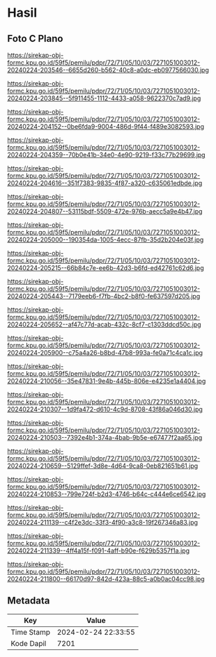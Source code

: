 # Hasil

## Foto C Plano

https://sirekap-obj-formc.kpu.go.id/59f5/pemilu/pdpr/72/71/05/10/03/7271051003012-20240224-203546--6655d260-b562-40c8-a0dc-eb0977566030.jpg

https://sirekap-obj-formc.kpu.go.id/59f5/pemilu/pdpr/72/71/05/10/03/7271051003012-20240224-203845--5f911455-1112-4433-a058-9622370c7ad9.jpg

https://sirekap-obj-formc.kpu.go.id/59f5/pemilu/pdpr/72/71/05/10/03/7271051003012-20240224-204152--0be6fda9-9004-486d-9f44-f489e3082593.jpg

https://sirekap-obj-formc.kpu.go.id/59f5/pemilu/pdpr/72/71/05/10/03/7271051003012-20240224-204359--70b0e41b-34e0-4e90-9219-f33c77b29699.jpg

https://sirekap-obj-formc.kpu.go.id/59f5/pemilu/pdpr/72/71/05/10/03/7271051003012-20240224-204616--351f7383-9835-4f87-a320-c635061edbde.jpg

https://sirekap-obj-formc.kpu.go.id/59f5/pemilu/pdpr/72/71/05/10/03/7271051003012-20240224-204807--53115bdf-5509-472e-976b-aecc5a9e4b47.jpg

https://sirekap-obj-formc.kpu.go.id/59f5/pemilu/pdpr/72/71/05/10/03/7271051003012-20240224-205000--190354da-1005-4ecc-87fb-35d2b204e03f.jpg

https://sirekap-obj-formc.kpu.go.id/59f5/pemilu/pdpr/72/71/05/10/03/7271051003012-20240224-205215--66b84c7e-ee6b-42d3-b6fd-ed42761c62d6.jpg

https://sirekap-obj-formc.kpu.go.id/59f5/pemilu/pdpr/72/71/05/10/03/7271051003012-20240224-205443--7179eeb6-f7fb-4bc2-b8f0-fe637597d205.jpg

https://sirekap-obj-formc.kpu.go.id/59f5/pemilu/pdpr/72/71/05/10/03/7271051003012-20240224-205652--af47c77d-acab-432c-8cf7-c1303ddcd50c.jpg

https://sirekap-obj-formc.kpu.go.id/59f5/pemilu/pdpr/72/71/05/10/03/7271051003012-20240224-205900--c75a4a26-b8bd-47b8-993a-fe0a71c4ca1c.jpg

https://sirekap-obj-formc.kpu.go.id/59f5/pemilu/pdpr/72/71/05/10/03/7271051003012-20240224-210056--35e47831-9e4b-445b-806e-e4235e1a4404.jpg

https://sirekap-obj-formc.kpu.go.id/59f5/pemilu/pdpr/72/71/05/10/03/7271051003012-20240224-210307--1d9fa472-d610-4c9d-8708-43f86a046d30.jpg

https://sirekap-obj-formc.kpu.go.id/59f5/pemilu/pdpr/72/71/05/10/03/7271051003012-20240224-210503--7392e4b1-374a-4bab-9b5e-e67477f2aa65.jpg

https://sirekap-obj-formc.kpu.go.id/59f5/pemilu/pdpr/72/71/05/10/03/7271051003012-20240224-210659--5129ffef-3d8e-4d64-9ca8-0eb821651b61.jpg

https://sirekap-obj-formc.kpu.go.id/59f5/pemilu/pdpr/72/71/05/10/03/7271051003012-20240224-210853--799e724f-b2d3-4746-b64c-c444e6ce6542.jpg

https://sirekap-obj-formc.kpu.go.id/59f5/pemilu/pdpr/72/71/05/10/03/7271051003012-20240224-211139--c4f2e3dc-33f3-4f90-a3c8-19f267346a83.jpg

https://sirekap-obj-formc.kpu.go.id/59f5/pemilu/pdpr/72/71/05/10/03/7271051003012-20240224-211339--4ff4a15f-f091-4aff-b90e-f629b5357f1a.jpg

https://sirekap-obj-formc.kpu.go.id/59f5/pemilu/pdpr/72/71/05/10/03/7271051003012-20240224-211800--66170d97-842d-423a-88c5-a0b0ac04cc98.jpg


## Metadata

| Key        | Value               |
| ---------- | ------------------- |
| Time Stamp | 2024-02-24 22:33:55 |
| Kode Dapil | 7201                |



